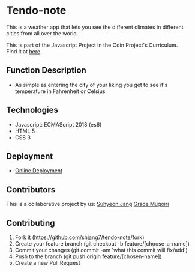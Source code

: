 # Tendo-note
This is a weather app that lets you see the different climates in different cities from all over the world.

This is part of the Javascript Project in the Odin Project's Curriculum. <br />
Find it at [here](https://www.theodinproject.com/courses/javascript/lessons/weather-app).

## Function Description
- As simple as entering the city of your liking you get to see it's temperature in Fahrenheit or Celsius

## Technologies
- Javascript: ECMAScript 2018 (es6)
- HTML 5
- CSS 3

## Deployment

- [Online Deployment](https://shjang7.github.io/tendo-note/dist/index.html)

## Contributors

This is a collaborative project by us: [Suhyeon Jang](https://github.com/shjang7) [Grace Mugoiri](https://github.com/grace-mugoiri)

## Contributing

1. Fork it (https://github.com/shjang7/tendo-note/fork)
2. Create your feature branch (git checkout -b feature/[choose-a-name])
3. Commit your changes (git commit -am 'what this commit will fix/add')
4. Push to the branch (git push origin feature/[chosen-name])
5. Create a new Pull Request
